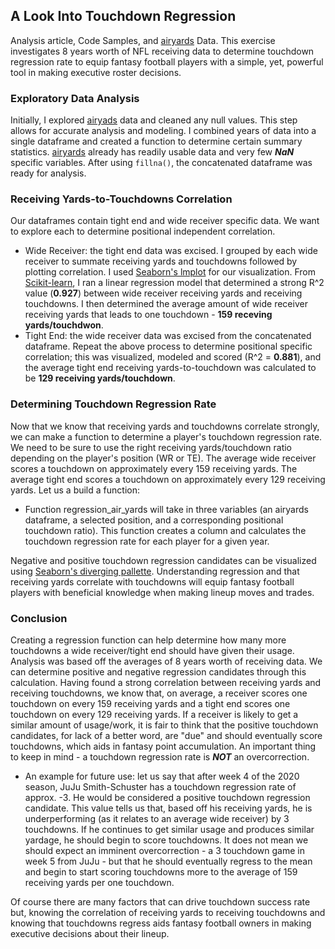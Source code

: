 ## A Look Into Touchdown Regression
Analysis article, Code Samples, and [airyards](https://airyards.com/) Data. This exercise investigates 8 years worth of NFL receiving data to determine touchdown regression rate to equip fantasy football players with a simple, yet, powerful tool in making executive roster decisions.


### Exploratory Data Analysis
Initially, I explored [airyads](https://airyards.com/) data and cleaned any null values. This step allows for accurate analysis and modeling. I combined years of data into a single dataframe and created a function to determine certain summary statistics. [airyards](https://airyards.com/) already has readily usable data and very few ***NaN*** specific variables. After using `fillna()`, the concatenated dataframe was ready for analysis.


### Receiving Yards-to-Touchdowns Correlation
Our dataframes contain tight end and wide receiver specific data. We want to explore each to determine positional independent correlation.
+ Wide Receiver: the tight end data was excised. I grouped by each wide receiver to summate receiving yards and touchdowns followed by plotting correlation. I used [Seaborn's lmplot](https://seaborn.pydata.org/generated/seaborn.lmplot.html) for our visualization. From [Scikit-learn](https://scikit-learn.org/stable/modules/generated/sklearn.linear_model.LinearRegression.html), I ran a linear regression model that determined a strong R^2 value (**0.927**) between wide receiver receiving yards and receiving touchdowns. I then determined the average amount of wide receiver receiving yards that leads to one touchdown - **159 receving yards/touchdwon**.
+ Tight End: the wide receiver data was excised from the concatenated dataframe. Repeat the above process to determine positional specific correlation; this was visualized, modeled and scored (R^2 = **0.881**), and the average tight end receiving yards-to-touchdown was calculated to be **129 receiving yards/touchdown**.


### Determining Touchdown Regression Rate
Now that we know that receiving yards and touchdowns correlate strongly, we can make a function to determine a player's touchdown regression rate. We need to be sure to use the right receiving yards/touchdown ratio depending on the player's position (WR or TE). The average wide receiver scores a touchdown on approximately every 159 receiving yards. The average tight end scores a touchdown on approximately every 129 receiving yards. Let us a build a function:
+ Function regression_air_yards will take in three variables (an airyards dataframe, a selected position, and a corresponding positional touchdown ratio). This function creates a column and calculates the touchdown regression rate for each player for a given year.

Negative and positive touchdown regression candidates can be visualized using [Seaborn's diverging pallette](https://seaborn.pydata.org/generated/seaborn.diverging_palette.html). Understanding regression and that receiving yards correlate with touchdowns will equip fantasy football players with beneficial knowledge when making lineup moves and trades.

### Conclusion
Creating a regression function can help determine how many more touchdowns a wide receiver/tight end should have given their usage. Analysis was based off the averages of 8 years worth of receiving data. We can determine positive and negative regression candidates through this calculation. Having found a strong correlation between receiving yards and receiving touchdowns, we know that, on average, a receiver scores one touchdown on every 159 receiving yards and a tight end scores one touchdown on every 129 receiving yards. If a receiver is likely to get a similar amount of usage/work, it is fair to think that the positive touchdown candidates, for lack of a better word, are "due" and should eventually score touchdowns, which aids in fantasy point accumulation. An important thing to keep in mind - a touchdown regression rate is ***NOT*** an overcorrection.

+ An example for future use: let us say that after week 4 of the 2020 season, JuJu Smith-Schuster has a touchdown regression rate of approx. -3. He would be considered a positive touchdown regression candidate. This value tells us that, based off his receiving yards, he is underperforming (as it relates to an average wide receiver) by 3 touchdowns. If he continues to get similar usage and produces similar yardage, he should begin to score touchdowns. It does not mean we should expect an imminent overcorrection - a 3 touchdown game in week 5 from JuJu - but that he should eventually regress to the mean and begin to start scoring touchdowns more to the average of 159 receiving yards per one touchdown.

Of course there are many factors that can drive touchdown success rate but, knowing the correlation of receiving yards to receiving touchdowns and knowing that touchdowns regress aids fantasy football owners in making executive decisions about their lineup.
